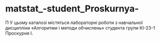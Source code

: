 # matstat_-student_Proskurnya-
П
У цьому каталозі містяться лабораторні роботи з навчальної дисципліни «Алгоритми і методи обчислень» студента групи КІ-23-1 Проскурня І.
